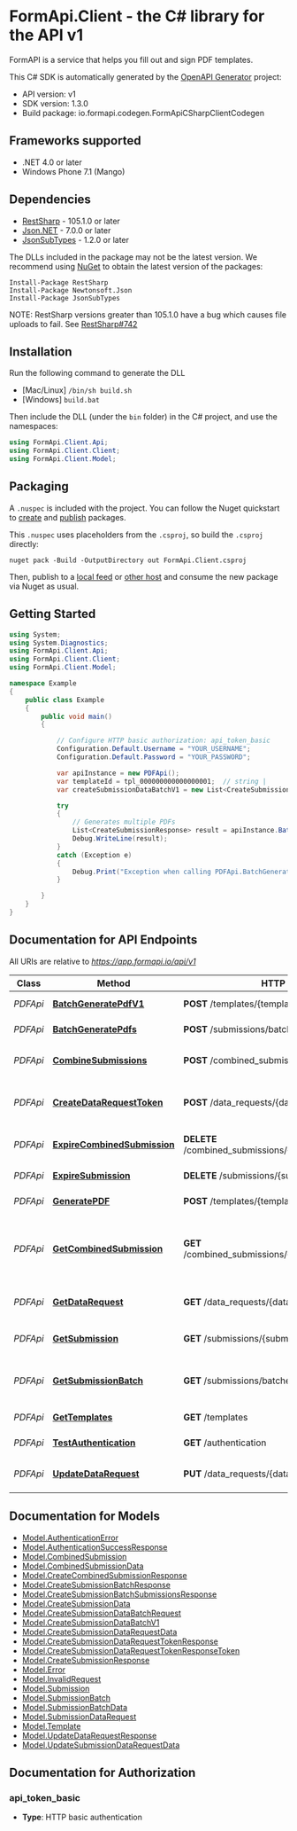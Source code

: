 # FormApi.Client - the C# library for the API v1

FormAPI is a service that helps you fill out and sign PDF templates.

This C# SDK is automatically generated by the [OpenAPI Generator](https://openapi-generator.tech) project:

- API version: v1
- SDK version: 1.3.0
- Build package: io.formapi.codegen.FormApiCSharpClientCodegen

<a name="frameworks-supported"></a>
## Frameworks supported
- .NET 4.0 or later
- Windows Phone 7.1 (Mango)

<a name="dependencies"></a>
## Dependencies
- [RestSharp](https://www.nuget.org/packages/RestSharp) - 105.1.0 or later
- [Json.NET](https://www.nuget.org/packages/Newtonsoft.Json/) - 7.0.0 or later
- [JsonSubTypes](https://www.nuget.org/packages/JsonSubTypes/) - 1.2.0 or later

The DLLs included in the package may not be the latest version. We recommend using [NuGet](https://docs.nuget.org/consume/installing-nuget) to obtain the latest version of the packages:
```
Install-Package RestSharp
Install-Package Newtonsoft.Json
Install-Package JsonSubTypes
```

NOTE: RestSharp versions greater than 105.1.0 have a bug which causes file uploads to fail. See [RestSharp#742](https://github.com/restsharp/RestSharp/issues/742)

<a name="installation"></a>
## Installation
Run the following command to generate the DLL
- [Mac/Linux] `/bin/sh build.sh`
- [Windows] `build.bat`

Then include the DLL (under the `bin` folder) in the C# project, and use the namespaces:
```csharp
using FormApi.Client.Api;
using FormApi.Client.Client;
using FormApi.Client.Model;
```
<a name="packaging"></a>
## Packaging

A `.nuspec` is included with the project. You can follow the Nuget quickstart to [create](https://docs.microsoft.com/en-us/nuget/quickstart/create-and-publish-a-package#create-the-package) and [publish](https://docs.microsoft.com/en-us/nuget/quickstart/create-and-publish-a-package#publish-the-package) packages.

This `.nuspec` uses placeholders from the `.csproj`, so build the `.csproj` directly:

```
nuget pack -Build -OutputDirectory out FormApi.Client.csproj
```

Then, publish to a [local feed](https://docs.microsoft.com/en-us/nuget/hosting-packages/local-feeds) or [other host](https://docs.microsoft.com/en-us/nuget/hosting-packages/overview) and consume the new package via Nuget as usual.

<a name="getting-started"></a>
## Getting Started

```csharp
using System;
using System.Diagnostics;
using FormApi.Client.Api;
using FormApi.Client.Client;
using FormApi.Client.Model;

namespace Example
{
    public class Example
    {
        public void main()
        {

            // Configure HTTP basic authorization: api_token_basic
            Configuration.Default.Username = "YOUR_USERNAME";
            Configuration.Default.Password = "YOUR_PASSWORD";

            var apiInstance = new PDFApi();
            var templateId = tpl_000000000000000001;  // string | 
            var createSubmissionDataBatchV1 = new List<CreateSubmissionDataBatchV1>(); // List<CreateSubmissionDataBatchV1> | 

            try
            {
                // Generates multiple PDFs
                List<CreateSubmissionResponse> result = apiInstance.BatchGeneratePdfV1(templateId, createSubmissionDataBatchV1);
                Debug.WriteLine(result);
            }
            catch (Exception e)
            {
                Debug.Print("Exception when calling PDFApi.BatchGeneratePdfV1: " + e.Message );
            }

        }
    }
}
```

<a name="documentation-for-api-endpoints"></a>
## Documentation for API Endpoints

All URIs are relative to *https://app.formapi.io/api/v1*

Class | Method | HTTP request | Description
------------ | ------------- | ------------- | -------------
*PDFApi* | [**BatchGeneratePdfV1**](docs/PDFApi.md#batchgeneratepdfv1) | **POST** /templates/{template_id}/submissions/batch | Generates multiple PDFs
*PDFApi* | [**BatchGeneratePdfs**](docs/PDFApi.md#batchgeneratepdfs) | **POST** /submissions/batches | Generates multiple PDFs
*PDFApi* | [**CombineSubmissions**](docs/PDFApi.md#combinesubmissions) | **POST** /combined_submissions | Merge generated PDFs together
*PDFApi* | [**CreateDataRequestToken**](docs/PDFApi.md#createdatarequesttoken) | **POST** /data_requests/{data_request_id}/tokens | Creates a new data request token for form authentication
*PDFApi* | [**ExpireCombinedSubmission**](docs/PDFApi.md#expirecombinedsubmission) | **DELETE** /combined_submissions/{combined_submission_id} | Expire a combined submission
*PDFApi* | [**ExpireSubmission**](docs/PDFApi.md#expiresubmission) | **DELETE** /submissions/{submission_id} | Expire a PDF submission
*PDFApi* | [**GeneratePDF**](docs/PDFApi.md#generatepdf) | **POST** /templates/{template_id}/submissions | Generates a new PDF
*PDFApi* | [**GetCombinedSubmission**](docs/PDFApi.md#getcombinedsubmission) | **GET** /combined_submissions/{combined_submission_id} | Check the status of a combined submission (merged PDFs)
*PDFApi* | [**GetDataRequest**](docs/PDFApi.md#getdatarequest) | **GET** /data_requests/{data_request_id} | Look up a submission data request
*PDFApi* | [**GetSubmission**](docs/PDFApi.md#getsubmission) | **GET** /submissions/{submission_id} | Check the status of a PDF
*PDFApi* | [**GetSubmissionBatch**](docs/PDFApi.md#getsubmissionbatch) | **GET** /submissions/batches/{submission_batch_id} | Check the status of a submission batch job
*PDFApi* | [**GetTemplates**](docs/PDFApi.md#gettemplates) | **GET** /templates | Get a list of all templates
*PDFApi* | [**TestAuthentication**](docs/PDFApi.md#testauthentication) | **GET** /authentication | Test Authentication
*PDFApi* | [**UpdateDataRequest**](docs/PDFApi.md#updatedatarequest) | **PUT** /data_requests/{data_request_id} | Update a submission data request


<a name="documentation-for-models"></a>
## Documentation for Models

 - [Model.AuthenticationError](docs/AuthenticationError.md)
 - [Model.AuthenticationSuccessResponse](docs/AuthenticationSuccessResponse.md)
 - [Model.CombinedSubmission](docs/CombinedSubmission.md)
 - [Model.CombinedSubmissionData](docs/CombinedSubmissionData.md)
 - [Model.CreateCombinedSubmissionResponse](docs/CreateCombinedSubmissionResponse.md)
 - [Model.CreateSubmissionBatchResponse](docs/CreateSubmissionBatchResponse.md)
 - [Model.CreateSubmissionBatchSubmissionsResponse](docs/CreateSubmissionBatchSubmissionsResponse.md)
 - [Model.CreateSubmissionData](docs/CreateSubmissionData.md)
 - [Model.CreateSubmissionDataBatchRequest](docs/CreateSubmissionDataBatchRequest.md)
 - [Model.CreateSubmissionDataBatchV1](docs/CreateSubmissionDataBatchV1.md)
 - [Model.CreateSubmissionDataRequestData](docs/CreateSubmissionDataRequestData.md)
 - [Model.CreateSubmissionDataRequestTokenResponse](docs/CreateSubmissionDataRequestTokenResponse.md)
 - [Model.CreateSubmissionDataRequestTokenResponseToken](docs/CreateSubmissionDataRequestTokenResponseToken.md)
 - [Model.CreateSubmissionResponse](docs/CreateSubmissionResponse.md)
 - [Model.Error](docs/Error.md)
 - [Model.InvalidRequest](docs/InvalidRequest.md)
 - [Model.Submission](docs/Submission.md)
 - [Model.SubmissionBatch](docs/SubmissionBatch.md)
 - [Model.SubmissionBatchData](docs/SubmissionBatchData.md)
 - [Model.SubmissionDataRequest](docs/SubmissionDataRequest.md)
 - [Model.Template](docs/Template.md)
 - [Model.UpdateDataRequestResponse](docs/UpdateDataRequestResponse.md)
 - [Model.UpdateSubmissionDataRequestData](docs/UpdateSubmissionDataRequestData.md)


<a name="documentation-for-authorization"></a>
## Documentation for Authorization

<a name="api_token_basic"></a>
### api_token_basic

- **Type**: HTTP basic authentication

